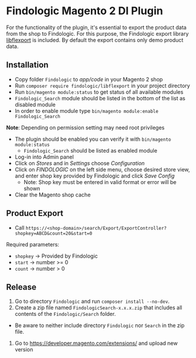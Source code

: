 # Findologic Magento 2 DI Plugin

For the functionality of the plugin, it's essential to export the product data from the shop to Findologic. For this purpose, the Findologic export library [libflexport](https://github.com/findologic/libflexport) is included. By default the export contains only demo product data.

## Installation

  * Copy folder `Findologic` to *app/code* in your Magento 2 shop
  * Run `composer require findologic/libflexport` in your project directory
  * Run `bin/magento module:status` to get status of all available modules
  * `Findologic_Search` module should be listed in the bottom of the list as disabled module
  * In order to enable module type `bin/magento module:enable Findologic_Search`

  **Note**: Depending on permission setting may need root privileges

  * The plugin should be enabled you can verify it with `bin/magento module:status`
    * `Findologic_Search` should be listed as enabled module
  * Log-in into Admin panel
  * Click on *Stores* and in *Settings* choose *Configuration*
  * Click on *FINDOLOGIC* on the left side menu, choose desired store view, and enter shop key provided by Findologic and click *Save Config* 
    * Note: Shop key must be entered in valid format or error will be shown
  * Clear the Magento shop cache

## Product Export

  * Call `https://<shop-domain>/search/Export/ExportController?shopkey=ABCD&count=20&start=0`

  Required parameters:
  * `shopkey` → Provided by Findologic
  * `start` → number >= 0 
  * `count` → number > 0
  

## Release

1. Go to directory `Findologic` and run `composer install --no-dev`.
1. Create a zip file named `FindologicSearch-x.x.x.zip` that includes all contents of the `Findologic/Search` folder.
  * Be aware to neither include directory `Findologic` nor `Search` in the zip file.
1. Go to https://developer.magento.com/extensions/ and upload new version
